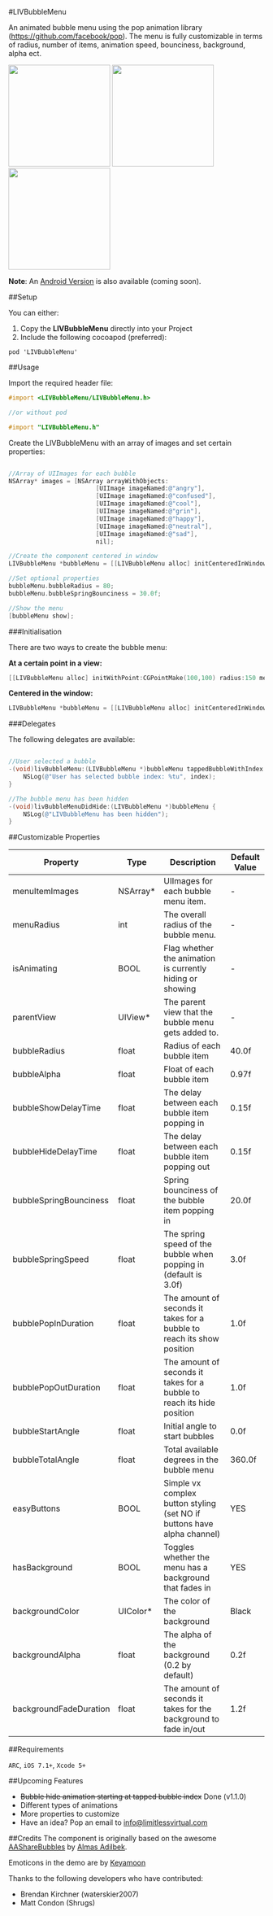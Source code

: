 #LIVBubbleMenu


An animated bubble menu using the pop animation library (https://github.com/facebook/pop). The menu is fully customizable in terms of radius, number of items, animation speed, bounciness, background, alpha ect.

<img src="http://i.imgur.com/qLZf7a8.gif?1" width="200px;">
<img src="http://i.imgur.com/p0HduNB.gif?1" width="200px;">
<img src="http://i.imgur.com/LPZpFhp.gif" width="200px;">

**Note**: An <a href="https://github.com/limitlessvirtual/LIVBubbleMenu-Android">Android Version</a> is also available (coming soon).

##Setup

You can either:

1. Copy the **LIVBubbleMenu** directly into your Project
2. Include the following cocoapod (preferred):

```
pod 'LIVBubbleMenu'
```

##Usage

Import the required header file:

```objective-c
#import <LIVBubbleMenu/LIVBubbleMenu.h>

//or without pod

#import "LIVBubbleMenu.h"
```

Create the LIVBubbleMenu with an array of images and set certain properties:

```objective-c

//Array of UIImages for each bubble
NSArray* images = [NSArray arrayWithObjects:
                     	[UIImage imageNamed:@"angry"],
                        [UIImage imageNamed:@"confused"],
                        [UIImage imageNamed:@"cool"],
                        [UIImage imageNamed:@"grin"],
                        [UIImage imageNamed:@"happy"],
                        [UIImage imageNamed:@"neutral"],
                        [UIImage imageNamed:@"sad"],
                        nil];

//Create the component centered in window
LIVBubbleMenu *bubbleMenu = [[LIVBubbleMenu alloc] initCenteredInWindowWithRadius:150 menuItems:images];

//Set optional properties
bubbleMenu.bubbleRadius = 80;
bubbleMenu.bubbleSpringBounciness = 30.0f;

//Show the menu
[bubbleMenu show];

```

###Initialisation

There are two ways to create the bubble menu:

**At a certain point in a view:**

```objective-c
[[LIVBubbleMenu alloc] initWithPoint:CGPointMake(100,100) radius:150 menuItems:array inView:self.view];
```
**Centered in the window:**

```objective-c
LIVBubbleMenu *bubbleMenu = [[LIVBubbleMenu alloc] initCenteredInWindowWithRadius:150 menuItems:images];
```

###Delegates

The following delegates are available:

```objective-c

//User selected a bubble
-(void)livBubbleMenu:(LIVBubbleMenu *)bubbleMenu tappedBubbleWithIndex:(NSUInteger)index {
    NSLog(@"User has selected bubble index: %tu", index);
}

//The bubble menu has been hidden
-(void)livBubbleMenuDidHide:(LIVBubbleMenu *)bubbleMenu {
    NSLog(@"LIVBubbleMenu has been hidden");
}

```

##Customizable Properties

| Property               | Type     | Description                                                            | Default Value |
|------------------------|----------|------------------------------------------------------------------------|---------------|
| menuItemImages         | NSArray* | UIImages for each bubble menu item.                                    | -             |
| menuRadius             | int      | The overall radius of the bubble menu.                                 | -             |
| isAnimating            | BOOL     | Flag whether the animation is currently hiding or showing              | -             |
| parentView             | UIView*  | The parent view that the bubble menu gets added to.                    | -             |
| bubbleRadius           | float    | Radius of each bubble item                                             | 40.0f         |
| bubbleAlpha            | float    | Float of each bubble item                                              | 0.97f         |
| bubbleShowDelayTime    | float    | The delay between each bubble item popping in                          | 0.15f         |
| bubbleHideDelayTime    | float    | The delay between each bubble item popping out                         | 0.15f         |
| bubbleSpringBounciness | float    | Spring bounciness of the bubble item popping in                        | 20.0f         |
| bubbleSpringSpeed      | float    | The spring speed of the bubble when popping in (default is 3.0f)       | 3.0f          |
| bubblePopInDuration    | float    | The amount of seconds it takes for a bubble to reach its show position | 1.0f          |
| bubblePopOutDuration   | float    | The amount of seconds it takes for a bubble to reach its hide position | 1.0f          |
| bubbleStartAngle       | float    | Initial angle to start bubbles                                         | 0.0f          |
| bubbleTotalAngle       | float    | Total available degrees in the bubble menu                             | 360.0f        |
| easyButtons            | BOOL     | Simple vx complex button styling (set NO if buttons have alpha channel)| YES           |
| hasBackground          | BOOL     | Toggles whether the menu has a background that fades in                | YES           |
| backgroundColor        | UIColor* | The color of the background                                            | Black         |
| backgroundAlpha        | float    | The alpha of the background (0.2 by default)                           | 0.2f          |
| backgroundFadeDuration | float    | The amount of seconds it takes for the background to fade in/out       | 1.2f          |

##Requirements

`ARC`, `iOS 7.1+`, `Xcode 5+`

##Upcoming Features

* ~~Bubble hide animation starting at tapped bubble index~~ Done (v1.1.0)
* Different types of animations
* More properties to customize
* Have an idea? Pop an email to info@limitlessvirtual.com

##Credits
The component is originally based on the awesome <a href="https://github.com/mixdesign/AAShareBubbles">AAShareBubbles</a> by <a href="https://github.com/mixdesign">Almas Adilbek</a>.

Emoticons in the demo are by <a href="https://dribbble.com/shots/891540-Emoticons?list=users&offset=1">Keyamoon</a>

Thanks to the following developers who have contributed:

* Brendan Kirchner (waterskier2007)
* Matt Condon (Shrugs)


